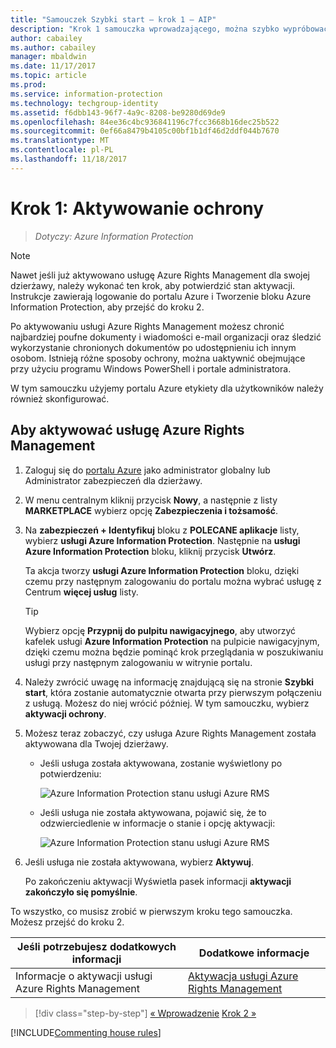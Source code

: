 ```yaml
---
title: "Samouczek Szybki start — krok 1 — AIP"
description: "Krok 1 samouczka wprowadzającego, można szybko wypróbować usługę Azure Information Protection — aktywowanie usługi ochrony."
author: cabailey
ms.author: cabailey
manager: mbaldwin
ms.date: 11/17/2017
ms.topic: article
ms.prod: 
ms.service: information-protection
ms.technology: techgroup-identity
ms.assetid: f6dbb143-96f7-4a9c-8208-be9280d69de9
ms.openlocfilehash: 84ee36c4bc936841196c7fcc3668b16dec25b522
ms.sourcegitcommit: 0ef66a8479b4105c00bf1b1df46d2ddf044b7670
ms.translationtype: MT
ms.contentlocale: pl-PL
ms.lasthandoff: 11/18/2017
---
```

# <a name="step-1-activate-protection"></a>Krok 1: Aktywowanie ochrony
 
>*Dotyczy: Azure Information Protection*

> [!NOTE]
>Nawet jeśli już aktywowano usługę Azure Rights Management dla swojej dzierżawy, należy wykonać ten krok, aby potwierdzić stan aktywacji. Instrukcje zawierają logowanie do portalu Azure i Tworzenie bloku Azure Information Protection, aby przejść do kroku 2. 

Po aktywowaniu usługi Azure Rights Management możesz chronić najbardziej poufne dokumenty i wiadomości e-mail organizacji oraz śledzić wykorzystanie chronionych dokumentów po udostępnieniu ich innym osobom. Istnieją różne sposoby ochrony, można uaktywnić obejmujące przy użyciu programu Windows PowerShell i portale administratora.

W tym samouczku użyjemy portalu Azure etykiety dla użytkowników należy również skonfigurować. 

## <a name="to-activate-the-azure-rights-management-service"></a>Aby aktywować usługę Azure Rights Management

1. Zaloguj się do [portalu Azure](https://portal.azure.com) jako administrator globalny lub Administrator zabezpieczeń dla dzierżawy.

2. W menu centralnym kliknij przycisk **Nowy**, a następnie z listy **MARKETPLACE** wybierz opcję **Zabezpieczenia i tożsamość**. 
    
3.  Na **zabezpieczeń + Identyfikuj** bloku z **POLECANE aplikacje** listy, wybierz **usługi Azure Information Protection**. Następnie na **usługi Azure Information Protection** bloku, kliknij przycisk **Utwórz**.
    
    Ta akcja tworzy **usługi Azure Information Protection** bloku, dzięki czemu przy następnym zalogowaniu do portalu można wybrać usługę z Centrum **więcej usług** listy. 
    
    > [!TIP] 
    > Wybierz opcję **Przypnij do pulpitu nawigacyjnego**, aby utworzyć kafelek usługi **Azure Information Protection** na pulpicie nawigacyjnym, dzięki czemu można będzie pominąć krok przeglądania w poszukiwaniu usługi przy następnym zalogowaniu w witrynie portalu.

4. Należy zwrócić uwagę na informację znajdującą się na stronie **Szybki start**, która zostanie automatycznie otwarta przy pierwszym połączeniu z usługą. Możesz do niej wrócić później. W tym samouczku, wybierz **aktywacji ochrony**. 

5. Możesz teraz zobaczyć, czy usługa Azure Rights Management została aktywowana dla Twojej dzierżawy. 
    
    - Jeśli usługa została aktywowana, zostanie wyświetlony po potwierdzeniu:
        
        ![Azure Information Protection stanu usługi Azure RMS](../media/info-protect-azurerms-activated.png)
        
    - Jeśli usługa nie została aktywowana, pojawić się, że to odzwierciedlenie w informacje o stanie i opcję aktywacji:
        
        ![Azure Information Protection stanu usługi Azure RMS](../media/info-protect-azurerms-deactivated.png)

6. Jeśli usługa nie została aktywowana, wybierz **Aktywuj**. 

    Po zakończeniu aktywacji Wyświetla pasek informacji **aktywacji zakończyło się pomyślnie**.

To wszystko, co musisz zrobić w pierwszym kroku tego samouczka. Możesz przejść do kroku 2.

|Jeśli potrzebujesz dodatkowych informacji|Dodatkowe informacje|
|--------------------------------|--------------------------|
|Informacje o aktywacji usługi Azure Rights Management|[Aktywacja usługi Azure Rights Management](../deploy-use/activate-service.md)|


>[!div class="step-by-step"]
[&#171; Wprowadzenie](infoprotect-quick-start-tutorial.md)
[Krok 2 &#187;](infoprotect-tutorial-step2.md)

[!INCLUDE[Commenting house rules](../includes/houserules.md)]
